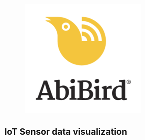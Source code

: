 <div align="center">
  <img src="img/AbiBird_Lockup_KYellow.svg" height="350"><br>
</div>

# IoT Sensor data visualization


